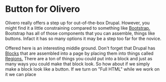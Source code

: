 
# Button for Olivero

Olivero really offers a step up for out-of-the-box Drupal.  However, you might find it a little constraining compared to something like [Bootstrap.](/theme/bootstrap.md)   Bootstrap has all of those components that you can assemble, things like buttons.  Infact it has so many options it may be a step too far for the novice.  

Offered here is an interesting middle ground.  Don't forget that Drupal has [Blocks](/book/blocks.md) that are assembled into a page by placing them into things called [Regions.](https://www.drupal.org/docs/user_guide/hy/block-regions.html)  There are a ton of things you could put into a block and just as many ways you could make that block look.  So how about if we simply make a block look like a button.  If we turn on "Full HTML" while we work on it we can place <style> into it and drop inline CSS right into the block.   Don't worry, if that all sounds like jargon because its explained in detail below; even the code itself.

What you will get will look like this; but you can easily change colors, words, shape, and what it it calls or action it invokes.

<img src="../theme/themeimages/addbuttonexample.png"  width="600">

<br>
<br>

## 'Add Your Own' button

Here is how to create the "Add Your Own" Button & place it in the Social Bar.  A Drupal site with the Olivero theme installed will look something like this.  The Social Bar is on the left side where you see the RSS Feed.

<img src="../theme/themeimages/oliverofrontpage.png"  width="600">

As we set it up, you might to direct it to "google's URL" as the link to test it; the css code lists 'www.example.com'.  The key depends on your objective in terms of where you want the button to send people.  An example might be that you have a travel site and you want people to be able to add their own submissions; in which case you might point the button to a Content Type submission form you have set up all the fields of information you want to get from them as input.  And you might then just have it sit as 'unpublished' content until you have reviewed it.  You might even set up a specific workflow.  The node that it  points to will be built and added to over time as it takes submissions.  

### Making the button

We are going to make our button as a custom block and it will be in the custom block library for us to ultimately "place" it (e.g. put in the [region](https://www.drupal.org/docs/user_guide/en/block-regions.html) of our layout where we want it).

First we need to make our custom block.  Go to Administration/Structure/Block layout/ and choose Add custom block. 

<img src="../theme/themeimages/addbuttongettoblocklibrary.png"  width="400">

In that custom block library we hit "add" and give our block a name; something with the name of a button would make sense.   Remember, that each time you want to work on your button you will find its name on the list and hit the "edit" option.  You might want to change its size, color, font style, label, etc.

After you choose add or when you choose edit you will see a screen that looks like this.  The key is to go down to the box below the Body where it says "Text Format" and select "Full HTML" from the options on the pulldown. 

<img src="../theme/themeimages/oliverobuttonaddcontentblock.png"  width="600">

Here the example has been given the Block description of "AddYourOwnButton" to be easily identified later from our list.  And you can see the Text format has been changed to "Full HTML".  Note the "Source" icon on the Body section menu and click it.

<img src="../theme/themeimages/addbuttondescribeblockformathtml.png"  width="600">


Make sure  the "Text Format" is set on "Full HTML and that you hit and highlighted the "Source" button in the upper right of the Body area;  now paste the code you copy from below into the Body.  It can <font color=yellow>NOT BE STRESSED ENOUGH</font> that the "Full HTML" is selected and the "Source" button activated; if you don't do this, instead of a button showing up you will have code showing up. (If that happens just go back to 'edit' and do it right.)

<img src="../theme/themeimages/addbutton7.png"  width="500">


When you hit "Save" it will take you to a "Configure block" page where your Title will be prefilled and all you need to do is 'unCheck' the "Display title" option.  Then click "Save block".

<img src="../theme/themeimages/addbuttonconfigureblock.png"  width="500">


Here is the code you want to use for the button.  It is first presented in an image which may be more readable. 

<img src="../theme/themeimages/oliverobuttoncss.png"  width="500">

The code itself is available right below so it can just be copied from this documentation and dropped in the 'Body' area:

```
<style type="text/css">.styled {
    transform: rotate(90deg);
    border: 0;
    line-height: 2.5;
    padding: 0 1em;
    font-size: 0.5em;
    text-align: center;
    color: #fff;
    text-shadow: 1px 1px 1px #000;
    border-radius: 10px;
    background-color: rgba(220, 0, 0, 1);
    background-image: linear-gradient(to top left,
                                      rgba(0, 0, 0, .2),
                                      rgba(0, 0, 0, .2) 30%,
                                      rgba(0, 0, 0, 0));
    box-shadow: inset 2px 2px 3px rgba(255, 255, 255, .6),
                inset -2px -2px 3px rgba(0, 0, 0, .6);
}

.styled:hover {
    background-color: rgba(255, 0, 0, 1);
}

.styled:active {
    box-shadow: inset -2px -2px 3px rgba(255, 255, 255, .6),
                inset 2px 2px 3px rgba(0, 0, 0, .6);
}
</style>
<form><button class="favorite styled" formaction="http://www.google.com" formtarget="_blank">Add your own!</button></form>
```

<br>

The button that makes up the code won't show up on your website until you 'place' the custom block you made.  To do that you go into "Administration/Structure/Block Layout" from tool bar and you will see all the regions you have in your site. 

<img src="../theme/themeimages/oliverobuttonstructureblocklayout.png"  width="980">

Scroll down to the region called 'Social Bar' and hit the "Place Block" button...

<img src="../theme/themeimages/addbuttonplaceblockcloseup1.png"  width="650">

You will see a list of the blocks available.

<img src="../theme/themeimages/addbuttonplaceblockcloseup.png"  width="500">

You named this block when you set it up as your own version of "Add Your Own Button", so select the block you named.  It may drop in below the RSS Feed that is a standard item in this region but all you need to do is drag and drop it above that with the Maltese cross looking symbol.

Here's what it looks like.  Remember, you can change the color, label, even the curve shape and shadow by editing that code we used.

<img src="../theme/themeimages/addbuttonfinal.png"  width="900">

<br>
<br>
<br>

[Learn More - CMS Front-end](../chapters.md#front-end)

